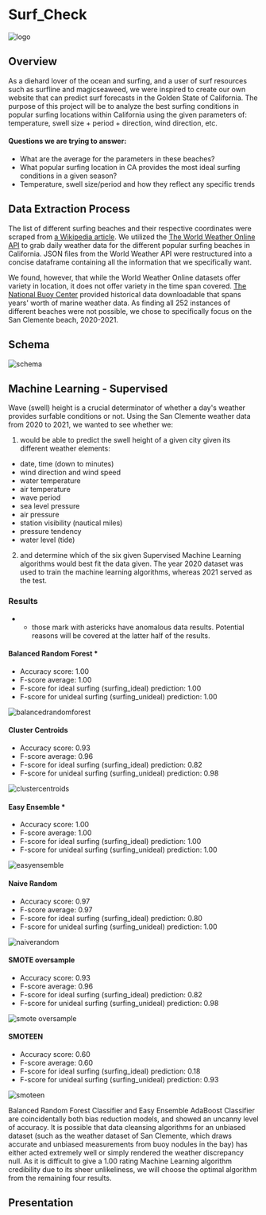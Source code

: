 # Surf_Check

![logo](https://user-images.githubusercontent.com/107447038/200466271-675c0d51-55e3-4ac8-a701-a31bbafb7582.png)

## Overview

As a diehard lover of the ocean and surfing, and a user of surf resources such as surfline and magicseaweed, we were inspired to create our own website that can predict surf forecasts in the Golden State of California. The purpose of this project will be to analyze the best surfing conditions in popular surfing locations within California using the given parameters of: temperature, swell size + period + direction, wind direction, etc.  

#### Questions we are trying to answer:

- What are the average for the parameters in these beaches? 
- What popular surfing location in CA provides the most ideal surfing conditions in a given season? 
- Temperature, swell size/period and how they reflect any specific trends


## Data Extraction Process

The list of different surfing beaches and their respective coordinates were scraped from [a Wikipedia article](https://en.wikipedia.org/wiki/List_of_beaches_in_California).  We utilized the  [The World Weather Online API](https://www.worldweatheronline.com/developer/api/marine-weather-api.aspx) to grab daily weather data for the different popular surfing beaches in California. JSON files from the World Weather API were restructured into a concise dataframe containing all the information that we specifically want. 

We found, however, that while the World Weather Online datasets offer variety in location, it does not offer variety in the time span covered. [The National Buoy Center](https://www.ndbc.noaa.gov/download_data.php?filename=46086h2021.txt.gz&dir=data/historical/stdmet/) provided historical data downloadable that spans years' worth of marine weather data. As finding all 252 instances of different beaches were not possible, we chose to specifically focus on the San Clemente beach, 2020-2021.


## Schema

![schema](https://user-images.githubusercontent.com/107447038/200467014-22c0b44f-0f66-487f-9dfe-6c681b06004d.jpg)


##  Machine Learning - Supervised

Wave (swell) height is a crucial determinator of whether a day's weather provides surfable conditions or not. Using the San Clemente weather data from 2020 to 2021, we wanted to see whether we:
1. would be able to predict the swell height of a given city given its different weather elements:
- date, time (down to minutes)
- wind direction and wind speed
- water temperature
- air temperature
- wave period
- sea level pressure
- air pressure
- station visibility (nautical miles)
- pressure tendency 
- water level (tide)

2. and determine which of the six given Supervised Machine Learning algorithms would best fit the data given.
The year 2020 dataset was used to train the machine learning algorithms, whereas 2021 served as the test.

### Results
* - those mark with astericks have anomalous data results. Potential reasons will be covered at the latter half of the results.

#### Balanced Random Forest *
- Accuracy score: 1.00
- F-score average: 1.00
- F-score for  ideal surfing (surfing_ideal) prediction: 1.00
- F-score for unideal surfing (surfing_unideal) prediction: 1.00

![balancedrandomforest](https://user-images.githubusercontent.com/107447038/203899481-f125fc21-31ca-4e05-a7c4-1f67b6930a0d.png)

#### Cluster Centroids
- Accuracy score: 0.93
- F-score average: 0.96
- F-score for  ideal surfing (surfing_ideal) prediction: 0.82
- F-score for unideal surfing (surfing_unideal) prediction: 0.98

![clustercentroids](https://user-images.githubusercontent.com/107447038/203899488-344899d4-d907-444f-9c6b-25e3dbcd67c0.png)

#### Easy Ensemble *
- Accuracy score: 1.00
- F-score average: 1.00
- F-score for  ideal surfing (surfing_ideal) prediction: 1.00
- F-score for unideal surfing (surfing_unideal) prediction: 1.00

![easyensemble](https://user-images.githubusercontent.com/107447038/203899494-abb6d4cd-2141-4bfd-9a6f-f6bac0e970e6.png)

#### Naive Random
- Accuracy score: 0.97
- F-score average: 0.97
- F-score for  ideal surfing (surfing_ideal) prediction: 0.80
- F-score for unideal surfing (surfing_unideal) prediction: 1.00

![naiverandom](https://user-images.githubusercontent.com/107447038/203899497-50953764-6b90-4bd6-a8b4-2f4f37023b1a.png)
 
#### SMOTE oversample
- Accuracy score: 0.93
- F-score average: 0.96
- F-score for  ideal surfing (surfing_ideal) prediction: 0.82
- F-score for unideal surfing (surfing_unideal) prediction: 0.98

![smote oversample](https://user-images.githubusercontent.com/107447038/203899518-3511cd76-c89b-4d28-b46d-29a44903f689.png)


#### SMOTEEN
- Accuracy score: 0.60
- F-score average: 0.60
- F-score for  ideal surfing (surfing_ideal) prediction: 0.18
- F-score for unideal surfing (surfing_unideal) prediction: 0.93

![smoteen](https://user-images.githubusercontent.com/107447038/203899533-ff2ef37b-5084-4f8c-9b7e-ca11aff92e80.png)


Balanced Random Forest Classifier and Easy Ensemble AdaBoost Classifier are coincidentally both bias reduction models, and showed an uncanny level of accuracy. It is possible that data cleansing algorithms for an unbiased dataset (such as the weather dataset of San Clemente, which draws accurate and unbiased measurements from buoy nodules in the bay) has either acted extremely well or simply rendered the weather discrepancy null. As it is difficult to give a 1.00 rating Machine Learning algorithm credibility due to its sheer unlikeliness, we will choose the optimal algorithm from the remaining four results.



## Presentation
